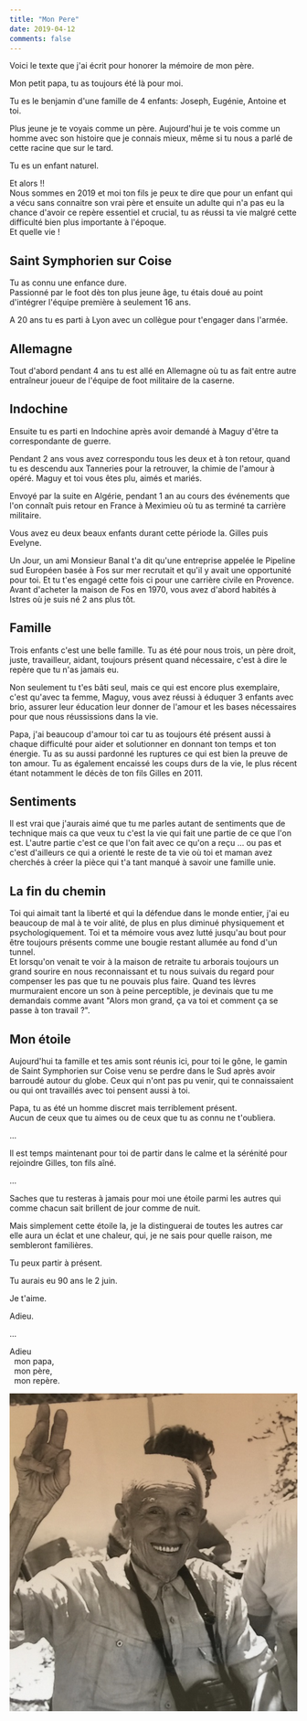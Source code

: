 ```yaml
---
title: "Mon Pere"
date: 2019-04-12
comments: false
---
```



Voici le texte que j'ai écrit pour honorer la mémoire de mon père.


Mon petit papa, tu as toujours été là pour moi. 

Tu es le benjamin d'une famille de 4 enfants: Joseph, Eugénie, Antoine et toi. 

Plus jeune je te voyais comme un père.
Aujourd'hui je te vois comme un homme avec son histoire que je connais mieux, 
même si tu nous a parlé de cette racine que sur le tard.

Tu es un enfant naturel.  

Et alors !!  
Nous sommes en 2019 et moi ton fils je peux te dire que pour un enfant 
qui a vécu sans connaitre son vrai père et ensuite un adulte qui n'a pas eu 
la chance d'avoir ce repère essentiel et crucial, tu as réussi ta vie 
malgré cette difficulté bien plus importante à l'époque.  
Et quelle vie !

## Saint Symphorien sur Coise

Tu as connu une enfance dure.  
Passionné par le foot dès ton plus jeune âge, tu étais doué au point d'intégrer l'équipe première à seulement 16 ans. 

A 20 ans tu es parti à Lyon avec un collègue pour t'engager dans l'armée. 

## Allemagne

Tout d'abord pendant 4 ans tu est allé en Allemagne  où tu as fait entre autre entraîneur joueur de  l'équipe de foot militaire de la caserne. 

## Indochine

Ensuite tu es parti en lndochine après avoir demandé à Maguy d'être ta correspondante de guerre.

Pendant 2 ans vous avez correspondu tous les deux et à ton retour, quand tu es descendu aux Tanneries pour la retrouver, la chimie de l'amour à opéré. 
Maguy et toi vous êtes plu, aimés et  mariés. 

Envoyé par la suite en Algérie, pendant 1 an au cours des événements que l'on connaît puis retour en France à Meximieu où tu as terminé ta carrière militaire. 

Vous avez eu deux beaux enfants durant cette période la. Gilles puis Evelyne. 

Un Jour, un ami Monsieur Banal t'a dit qu'une entreprise appelée le Pipeline sud Européen basée à Fos sur mer recrutait et qu'il y avait une opportunité pour toi.  Et tu t'es engagé cette fois ci pour une carrière civile en Provence. 
Avant d'acheter la maison de Fos en 1970, vous avez d'abord habités à Istres où je suis né 2 ans plus tôt. 

## Famille

Trois enfants c'est une belle famille. 
Tu as été pour nous trois, un père droit, juste, travailleur, aidant, toujours présent quand nécessaire, c'est à dire le repère que tu n'as jamais eu. 

Non seulement  tu t'es bâti seul, mais ce qui  est encore plus exemplaire, c'est qu'avec 
ta femme, Maguy, vous avez réussi à éduquer 3 enfants avec brio, 
assurer leur éducation leur donner de l'amour et les bases nécessaires 
pour que nous réussissions dans la vie. 

Papa, j'ai beaucoup d'amour toi car tu as toujours été présent aussi à chaque difficulté pour aider et solutionner en donnant ton temps et ton énergie. 
Tu as su aussi pardonné les ruptures ce qui est bien la preuve de ton amour. 
Tu as également encaissé les coups durs de la vie, le plus récent étant notamment le décès de ton fils Gilles en 2011. 

## Sentiments 

Il est vrai que j'aurais aimé que tu me parles autant de sentiments que de technique mais ca que veux tu c'est la vie qui fait une partie de ce que l'on est.  L'autre partie c'est ce que l'on fait avec ce qu'on a reçu ... ou pas et c'est d'ailleurs ce qui a orienté le reste de ta vie où toi et maman avez cherchés à créer la pièce qui t'a tant manqué à savoir une famille unie. 

## La fin du chemin

Toi qui aimait tant la liberté et qui la défendue dans le monde entier, j'ai eu beaucoup de mal à te voir alité, de plus en plus diminué physiquement et psychologiquement. 
Toi et ta mémoire vous avez  lutté jusqu'au bout pour être toujours présents comme une bougie restant allumée au fond d'un tunnel.  
Et lorsqu'on venait te voir à la maison de retraite tu arborais toujours un grand sourire en nous reconnaissant et tu nous suivais du regard pour compenser les pas que tu ne pouvais plus faire. 
Quand tes lèvres murmuraient encore un son à peine perceptible, je devinais que tu me demandais comme avant "Alors mon grand, ça va toi et comment ça se passe à ton travail ?".

## Mon étoile

Aujourd'hui ta famille et tes amis sont réunis ici,  pour toi le gône, le gamin de Saint Symphorien sur Coise venu se perdre dans le Sud après avoir barroudé autour du globe. 
Ceux qui n'ont pas pu venir, qui te connaissaient ou qui ont travaillés avec toi pensent aussi à toi.

Papa, tu as été un homme discret mais terriblement présent.  
Aucun de ceux que tu aimes ou de ceux que tu as connu ne t'oubliera. 

...

Il est temps maintenant pour toi de partir dans le calme et la sérénité pour rejoindre Gilles, ton fils aîné. 

...


Saches que tu resteras à jamais pour moi une étoile  parmi les autres qui comme chacun sait brillent de jour comme de nuit. 

Mais simplement cette étoile  la, je la distinguerai de toutes les autres car elle aura un éclat et une chaleur, qui, je ne sais pour quelle  raison, me sembleront familières. 

Tu peux partir à présent. 

Tu aurais eu 90 ans le 2 juin. 

Je t'aime. 

Adieu.  

...

Adieu  
 &nbsp;&nbsp;mon papa,  
 &nbsp;&nbsp;mon père,  
 &nbsp;&nbsp;mon repère.

!["Papa"](/images/papa.png)
